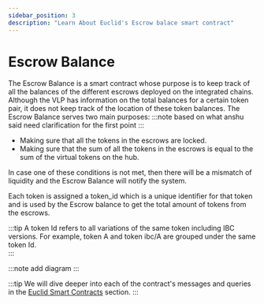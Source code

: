 ```yaml
---
sidebar_position: 3
description: "Learn About Euclid's Escrow balace smart contract"
---
```


# Escrow Balance

The Escrow Balance is a smart contract whose purpose is to keep track of all the balances of the different escrows deployed on the integrated chains. Although the VLP has information on the total balances for a certain token pair, it does not keep track of the location of these token balances. The Escrow Balance serves two main purposes:
:::note
based on what anshu said need clarification for the first point
:::

- Making sure that all the tokens in the escrows are locked.
- Making sure that the sum of all the tokens in the escrows is equal to the sum of the virtual tokens on the hub.

In case one of these conditions is not met, then there will be a mismatch of liquidity and the Escrow Balance will notify the system.

Each token is assigned a token_id which is a unique identifier for that token and is used by the Escrow balance to get the total amount of tokens from the escrows.

:::tip
A token Id refers to all variations of the same token including IBC versions. For example, token A and token ibc/A are grouped under the same token Id.  
:::

:::note
add diagram
:::

:::tip
We will dive deeper into each of the contract's messages and queries in the [Euclid Smart Contracts](../../../Euclid%20Protocol/euclid-smart-contracts.md) section.
:::
